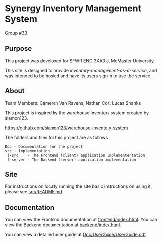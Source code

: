 # Synergy Inventory Management System

Group #33

## Purpose
This project was developed for SFWR ENG 3XA3 at McMaster University.

This site is designed to provide *inventory-management-as-a-service*, and was intended to be hosted and have its users sign in to use the service.

## About
Team Members: Cameron Van Ravens, Nathan Coit, Lucas Shanks

This project is inspired by the warehouse inventory system created by siamon123.

https://github.com/siamon123/warehouse-inventory-system

The folders and files for this project are as follows:

```
Doc - Documentation for the project
src - Implementation
 |-src    - The Frontend (client) application implemententation
 |-server - The Backend (server) application implementation
```

## Site
For instructions on locally running the site basic instructions on using it, please see [src/README.md](src/README.md).

## Documentation
You can view the Frontend documentation at [frontend/index.html](Doc/Design/MIS/frontend/index.html).
You can view the Backend documentation at [backend/index.html](Doc/Design/MIS/backend/index.html).

You can view a detailed user guide at [Doc/UserGuide/UserGuide.pdf](Doc/UserGuide/UserGuide.pdf).
